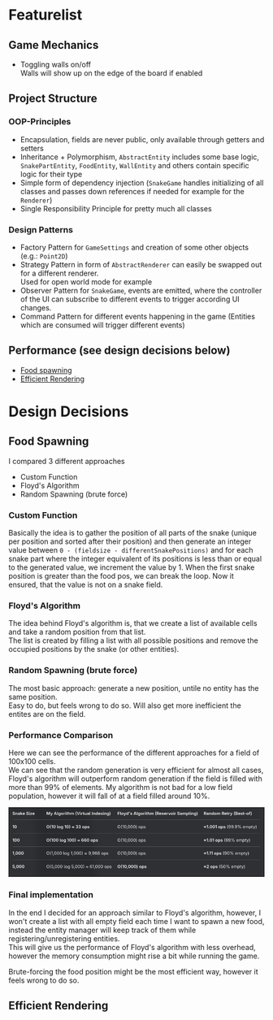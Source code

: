 
# Featurelist

## Game Mechanics
- Toggling walls on/off<br/> Walls will show up on the edge of the board if enabled

## Project Structure
### OOP-Principles
- Encapsulation, fields are never public, only available through getters and setters
- Inheritance + Polymorphism, `AbstractEntity` includes some base logic, `SnakePartEntity`, `FoodEntity`, `WallEntity` and others contain specific logic for their type
- Simple form of dependency injection (`SnakeGame` handles initializing of all classes and passes down references if needed for example for the `Renderer`)
- Single Responsibility Principle for pretty much all classes

### Design Patterns
- Factory Pattern for `GameSettings` and creation of some other objects (e.g.: `Point2D`)
- Strategy Pattern in form of `AbstractRenderer` can easily be swapped out for a different renderer.<br /> Used for open world mode for example
- Observer Pattern for `SnakeGame`, events are emitted, where the controller of the UI can subscribe to different events to trigger according UI changes.
- Command Pattern for different events happening in the game (Entities which are consumed will trigger different events)

## Performance (see design decisions below)
- [Food spawning](#food-spawning)
- [Efficient Rendering](#efficient-rendering)

# Design Decisions

## Food Spawning
I compared 3 different approaches
- Custom Function
- Floyd's Algorithm
- Random Spawning (brute force)

### Custom Function
Basically the idea is to gather the position of all parts of the snake (unique per position and sorted after their position) and then generate an integer value between `0 - (fieldsize - differentSnakePositions)` and for each snake part where the integer equivalent of its positions is less than or equal to the generated value, we increment the value by 1. When the first snake position is greater than the food pos, we can break the loop. Now it ensured, that the value is not on a snake field.

### Floyd's Algorithm
The idea behind Floyd's algorithm is, that we create a list of available cells and take a random position from that list.<br/>
The list is created by filling a list with all possible positions and remove the occupied positions by the snake (or other entities).

### Random Spawning (brute force)
The most basic approach: generate a new position, untile no entity has the same position.<br/>
Easy to do, but feels wrong to do so. Will also get more inefficient the entites are on the field.

### Performance Comparison
Here we can see the performance of the different approaches for a field of 100x100 cells.<br />
We can see that the random generation is very efficient for almost all cases, Floyd's algorithm will outperform random generation if the field is filled with more than 99% of elements.
My algorithm is not bad for a low field population, however it will fall of at a field filled around 10%.<br/>

![performance_comparison.png](performance_comparison.png)

### Final implementation
In the end I decided for an approach similar to Floyd's algorithm, however, I won't create a list with all empty field each time I want to spawn a new food, instead the entity manager will keep track of them while registering/unregistering entities.<br/>
This will give us the performance of Floyd's algorithm with less overhead, however the memory consumption might rise a bit while running the game.

Brute-forcing the food position might be the most efficient way, however it feels wrong to do so.

## Efficient Rendering
